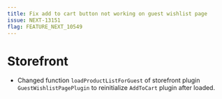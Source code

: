 ```yaml
---
title: Fix add to cart button not working on guest wishlist page
issue: NEXT-13151
flag: FEATURE_NEXT_10549
---
```

# Storefront
* Changed function `loadProductListForGuest` of storefront plugin `GuestWishlistPagePlugin` to reinitialize `AddToCart` plugin after loaded.
